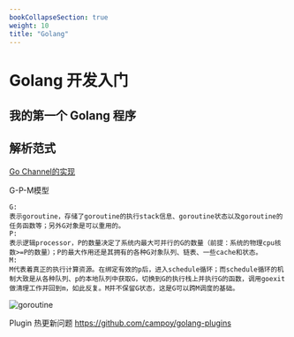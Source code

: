 ```yaml
---
bookCollapseSection: true
weight: 10
title: "Golang"
---
```


# Golang 开发入门

## 我的第一个 Golang 程序

## 解析范式


[Go Channel的实现](https://studygolang.com/articles/12023)

G-P-M模型
```
G:
表示goroutine，存储了goroutine的执行stack信息、goroutine状态以及goroutine的任务函数等；另外G对象是可以重用的。
P:
表示逻辑processor，P的数量决定了系统内最大可并行的G的数量（前提：系统的物理cpu核数>=P的数量）；P的最大作用还是其拥有的各种G对象队列、链表、一些cache和状态。
M:
M代表着真正的执行计算资源。在绑定有效的p后，进入schedule循环；而schedule循环的机制大致是从各种队列、p的本地队列中获取G，切换到G的执行栈上并执行G的函数，调用goexit做清理工作并回到m，如此反复。M并不保留G状态，这是G可以跨M调度的基础。
```


![](/images/goroutine-scheduler-model.png "goroutine")

Plugin 热更新问题
https://github.com/campoy/golang-plugins

